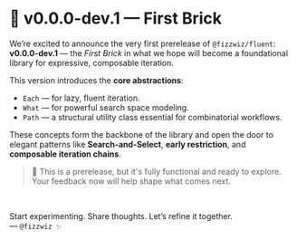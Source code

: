 # 🧱 v0.0.0-dev.1 — First Brick

We’re excited to announce the very first prerelease of `@fizzwiz/fluent`: **v0.0.0-dev.1** — the *First Brick* in what we hope will become a foundational library for expressive, composable iteration.

This version introduces the **core abstractions**:
- `Each` — for lazy, fluent iteration.
- `What` — for powerful search space modeling.
- `Path` — a structural utility class essential for combinatorial workflows.

These concepts form the backbone of the library and open the door to elegant patterns like **Search-and-Select**, **early restriction**, and **composable iteration chains**.

> 🧪 This is a prerelease, but it's fully functional and ready to explore. Your feedback now will help shape what comes next.

<br>

Start experimenting. Share thoughts. Let’s refine it together.  
— `@fizzwiz ✨`
